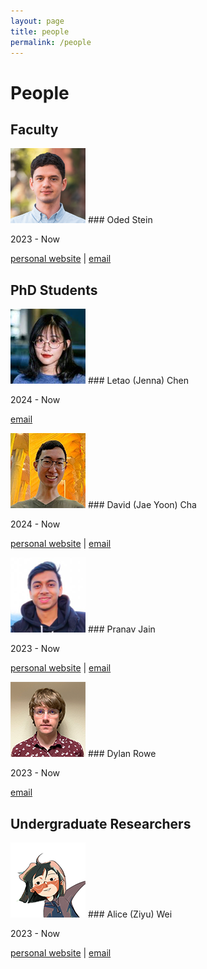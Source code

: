 ```yaml
---
layout: page
title: people
permalink: /people
---
```


# People

## Faculty

<div markdown="1" class="pubentry">
<img src="/assets/photos/oded-stein.png" class="pubimage" />
### Oded Stein

2023 - Now

[personal website](https://odedstein.com)
|
[email](mailto:ostein@usc.edu)
</div>


## PhD Students

<div markdown="1" class="pubentry">
<img src="/assets/photos/letao-chen.png" class="pubimage" />
### Letao (Jenna) Chen

2024 - Now

[email](mailto:letaoche@usc.edu)
</div>

<div markdown="1" class="pubentry">
<img src="/assets/photos/david-cha.png" class="pubimage" />
### David (Jae Yoon) Cha

2024 - Now

[personal website](https://david-cha.github.io/)
|
[email](mailto:jaeyoonc@usc.edu@usc.edu)
</div>

<div markdown="1" class="pubentry">
<img src="/assets/photos/pranav-jain.png" class="pubimage" />
### Pranav Jain

2023 - Now

[personal website](https://pranav-jain.github.io)
|
[email](mailto:pranavj@usc.edu)
</div>

<div markdown="1" class="pubentry">
<img src="/assets/photos/dylan-rowe.png" class="pubimage" />
### Dylan Rowe

2023 - Now

[email](mailto:dylanr@usc.edu)
</div>

## Undergraduate Researchers

<div markdown="1" class="pubentry">
<img src="/assets/photos/alice-wei.png" class="pubimage" />
### Alice (Ziyu) Wei

2023 - Now

[personal website](https://www.aliceweiziyu.com)
|
[email](mailto:alicewei@usc.edu)
</div>
